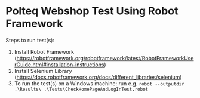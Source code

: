 # Polteq Webshop Test Using Robot Framework
Steps to run test(s):
1. Install Robot Framework (https://robotframework.org/robotframework/latest/RobotFrameworkUserGuide.html#installation-instructions)
2. Install Selenium Library (https://docs.robotframework.org/docs/different_libraries/selenium)
2. To run the test(s) on a Windows machine: run e.g. `robot --outputdir .\Results\ .\Tests\CheckHomePageAndLogInTest.robot`